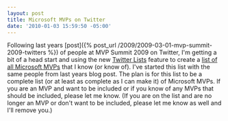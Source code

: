 ```yaml
---
layout: post
title: Microsoft MVPs on Twitter
date: '2010-01-03 15:59:50 -05:00'
---
```


Following last years [post]({% post_url /2009/2009-03-01-mvp-summit-2009-twitters %}) of people at MVP Summit 2009 on Twitter, I'm getting a bit of a head start and using the new [Twitter Lists](http://help.twitter.com/forums/10711/entries/76460) feature to create a [list of all Microsoft MVPs](http://twitter.com/sdorman/microsoft-mvp) that I know (or know of). I've started this list with the same people from last years blog post. The plan is for this list to be a complete list (or at least as complete as I can make it) of Microsoft MVPs. If you are an MVP and want to be included or if you know of any MVPs that should be included, please let me know. (If you are on the list and are no longer an MVP or don't want to be included, please let me know as well and I'll remove you.)
